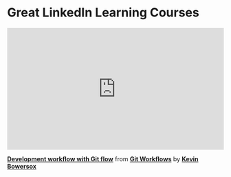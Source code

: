 <h1>Great LinkedIn Learning Courses</h1>

<div style="position:relative;height:0;padding-bottom:56.25%"><iframe width="640" height="360" src="https://www.linkedin.com/learning/embed/git-workflows/development-workflow-with-git-flow?autoplay=false&claim=AQEMzSCw1BSXnAAAAYFDoVL2isJlQaaTVxfUD04OV7EXF5naMc5NA43fE5FgtTdU9FaMEXHp078cO8AnuiyWeLFKtWXry0--qrI4m5yPKC7NihPGgnlNWaoAh52VLUOlPfyyyQR0B-tznIAgGfFnT-82o64Z3rl3w7DyfRqaYjGxe_SgT996qHr945jYW3D98JZMDQ4tTgH1pqRqB5yFJKDLWqjjXhg4FZ4yzF8kk03k-oOnu1hj1fttxe_sKmxbqdWCngwzl3ZFzq-IIQuRvifZI0n_X-WRjPMArPEDuz8rRjYxLT_IP5xkwtUOY3KeNwkaFc1ooZxrUv_TVl4exjBF3n50_CMDszEV_zIPuXrlhfhUcuI9IkGGI-78SyhxUk351hlcdjbggA-FCncXyaiSayfpZZvssF-sZMzANyV2BerK33gS8Rr7BKmM1Us77HFktKb7aNLC8d2nmuUEAiY4SP3T1TPMNzkgqCHYUboaqnPdGSx0_SQYTPEhIvH1EO-PA8D2tuEsaYWJc05JxZDEd3pPLjkSJph1TVXWZOy22GSbQIhbrwDKPfb2lem7Ata7bzBD5vTk2rISPGJoT3StFMIOPe2LiWeGCEb7Wx6iYF4cZCryTffJnEyfPBzM1s3jeNwMMNHKp6qn-1Nz40g1RR7W87jF400Nhq2Hefrh-LcMPqel6Dn0NxXw4Yof0sFelnvHhS8HKIlHG2_y2FzPOmsdudvYZIvPA3ZUWtbGKJyJf3hGjcHKh_htmtr_3rrusCGs2JfqFoC5chmGw3WkftJLwqFPhu3fP4dQnIWuYIhAeRoweVYdr8EqTYJiGGYeJV3_3GysNew4cakHxtna46OzN11-fJNZXGrxyRUPZGP33uPPQz7HtPiUCvNQ1xk5D2qPCb-WZCbO5FWf4KMmOtR4CqV91hl6dMGrRj27uRX-MuuPQGu7U9EF1DA_foy53Vs0gU7x-653AgwOfmy7JEaqhutM22umY-pHYUxT_R02afk0IpR52TxGCQl_HUh6b8PoHb3ZSOBvP6yJFre0pUJUOv01MiAizBe_3QzBwF6OkXG6OpP5znMhMiQa12XmPcBoEfxhtZL9aUJof-0dZDkZkuQ2nao6jVlONn-CHY6RjaenJ0E3XeTmTP7QtJnqqiENRvPZYVc3eUWn7vsVA0SGWcyPZY0xG2jnk8lJ8xHWclAwlg&lipi=urn%3Ali%3Apage%3Ad_learning_content%3BhTMsT%2FdYTb6siPhKBxXDGA%3D%3D&licu" mozallowfullscreen="true" webkitallowfullscreen="true" allowfullscreen="true" frameborder="0" style="position:absolute;width:100%;height:100%;left:0"></iframe></div><p><strong><a href="https://www.linkedin.com/learning/git-workflows/development-workflow-with-git-flow?trk=embed_lil">Development workflow with Git flow</a></strong> from <strong><a href="https://www.linkedin.com/learning/git-workflows?trk=embed_lil">Git Workflows</a></strong> by <strong><a href="https://www.linkedin.com/learning/instructors/kevin-bowersox?trk=embed_lil">Kevin Bowersox</a></strong></p>
